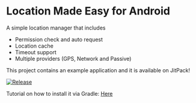 # Location Made Easy for Android
A simple location manager that includes
- Permission check and auto request
- Location cache
- Timeout support
- Multiple providers (GPS, Network and Passive)

This project contains an example application and it is available on JitPack!


[![Release](https://jitpack.io/v/LeandroSQ/location-made-easy.svg)](https://jitpack.io/#LeandroSQ/location-made-easy)

Tutorial on how to install it via Gradle:
[Here](https://jitpack.io/#LeandroSQ/location-made-easy)
